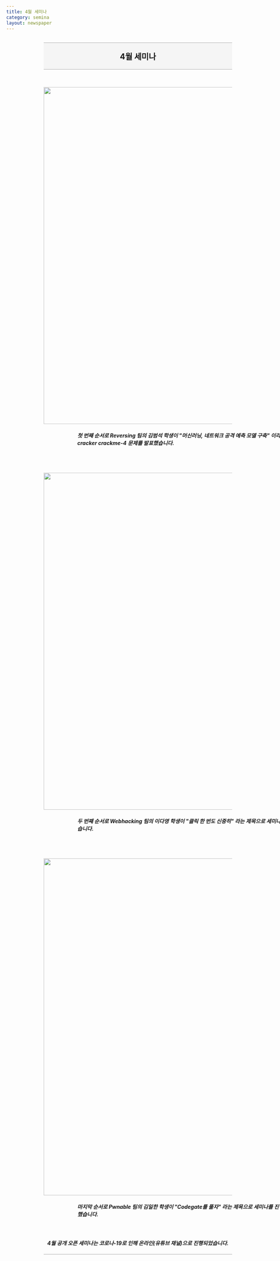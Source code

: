 ```yaml
---
title: 4월 세미나
category: semina
layout: newspaper
---
```


<div style="width: 100%; padding-left:100px; padding-right:100px">
    <h2 style="text-align:center; border-top:1px solid #aaa; border-bottom:1px solid #aaa; padding: 20px; background-color:#f5f5f5">4월 세미나</h2>
    <div style="text-align:center" >
        <img src="https://user-images.githubusercontent.com/48669011/83749812-496b4880-a69f-11ea-899d-7eb4f9b8d7ab.jpg" width="900px" style="margin-top: 30px">
    </div>
    <h5 style="width:900px; margin-left:90px">첫 번째 순서로 Reversing 팀의 김범석 학생이 "머신러닝, 네트워크 공격 예측 모델 구축" 이라는 제목으로 세미나를 진행하였고, Write up으로 the dutch cracker crackme-4 문제를 발표했습니다.<br><br></h5>
    <div style="text-align:center">
        <img src="https://user-images.githubusercontent.com/48669011/83750063-b252c080-a69f-11ea-8a1b-32db50f3bb52.jpg" width="900px" style="margin-top: 30px">
    </div>
    <h5 style="width:900px; margin-left:90px">두 번째 순서로 Webhacking 팀의 이다영 학생이 "클릭 한 번도 신중히" 라는 제목으로 세미나를 진행하였고, Write up으로 webgoat csrf 문제를 발표했습니다.<br><br></h5>
    <div style="text-align:center">
        <img src="https://user-images.githubusercontent.com/48669011/83750186-e201c880-a69f-11ea-908a-33eea8c7298f.jpg" width="900px" style="margin-top: 30px">
    </div>
    <h5 style="width:900px; margin-left:90px">마지막 순서로 Pwnable 팀의 김일한 학생이 "Codegate를 풀자" 라는 제목으로 세미나를 진행하였고, Write up으로 codegate babyllvm 문제를 발표했습니다.<br><br><br></h5>
    <h5 style="text-align: center; border-bottom: 1px solid #aaa; padding-bottom:20px">4월 공개 오픈 세미나는 코로나-19로 인해 온라인(유튜브 채널)으로 진행되었습니다.</h5>
</div>